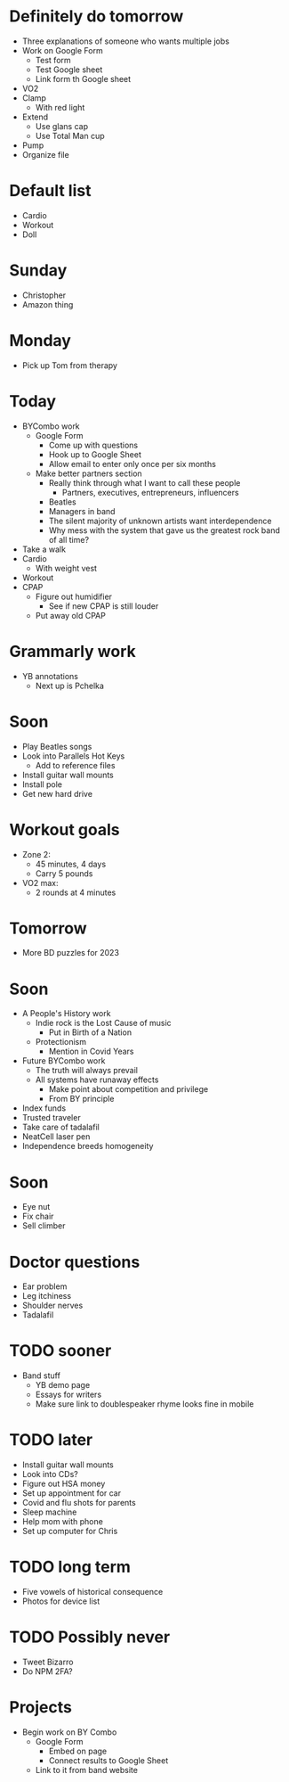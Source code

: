 # Definitely do tomorrow
* Three explanations of someone who wants multiple jobs
* Work on Google Form
    * Test form
    * Test Google sheet
    * Link form th Google sheet
* VO2
* Clamp
    * With red light
* Extend
    * Use glans cap
    * Use Total Man cup
* Pump
* Organize file

# Default list
* Cardio
* Workout
* Doll

# Sunday
* Christopher
* Amazon thing

# Monday
* Pick up Tom from therapy

# Today
* BYCombo work
    * Google Form
        * Come up with questions
        * Hook up to Google Sheet
        * Allow email to enter only once per six months
    * Make better partners section
        * Really think through what I want to call these people
            * Partners, executives, entrepreneurs, influencers
        * Beatles
        * Managers in band
        * The silent majority of unknown artists want interdependence
        * Why mess with the system that gave us the greatest rock band of all time?
* Take a walk
* Cardio
    * With weight vest
* Workout
* CPAP
    * Figure out humidifier
        * See if new CPAP is still louder
    * Put away old CPAP

# Grammarly work
* YB annotations
    * Next up is Pchelka

# Soon
* Play Beatles songs
* Look into Parallels Hot Keys
    * Add to reference files
* Install guitar wall mounts
* Install pole
* Get new hard drive

# Workout goals
* Zone 2:
    * 45 minutes, 4 days
    * Carry 5 pounds
* VO2 max:
    * 2 rounds at 4 minutes

# Tomorrow
* More BD puzzles for 2023

# Soon
* A People's History work
    * Indie rock is the Lost Cause of music
        * Put in Birth of a Nation
    * Protectionism
        * Mention in Covid Years
* Future BYCombo work
    * The truth will always prevail
    * All systems have runaway effects
        * Make point about competition and privilege
        * From BY principle
* Index funds
* Trusted traveler
* Take care of tadalafil
* NeatCell laser pen
* Independence breeds homogeneity

# Soon
* Eye nut
* Fix chair
* Sell climber

# Doctor questions
* Ear problem
* Leg itchiness
* Shoulder nerves
* Tadalafil

# TODO sooner
* Band stuff
    * YB demo page
    * Essays for writers
    * Make sure link to doublespeaker rhyme looks fine in mobile

# TODO later
* Install guitar wall mounts
* Look into CDs?
* Figure out HSA money
* Set up appointment for car
* Covid and flu shots for parents
* Sleep machine
* Help mom with phone
* Set up computer for Chris

# TODO long term
* Five vowels of historical consequence
* Photos for device list

# TODO Possibly never
* Tweet Bizarro
* Do NPM 2FA?

# Projects
* Begin work on BY Combo
    * Google Form
        * Embed on page
        * Connect results to Google Sheet
    * Link to it from band website